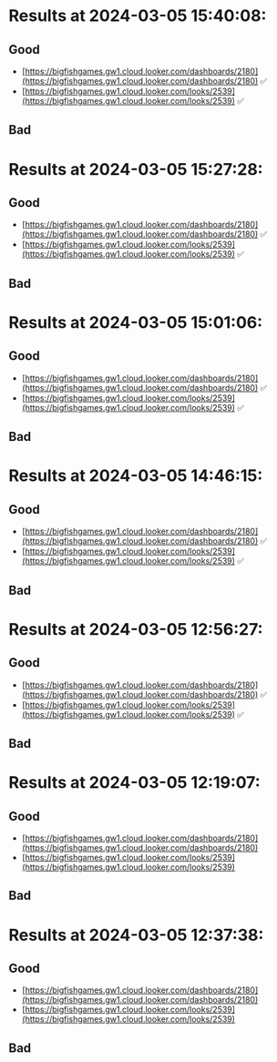 # Results at 2024-03-05 15:40:08:

## Good
- [https://bigfishgames.gw1.cloud.looker.com/dashboards/2180](https://bigfishgames.gw1.cloud.looker.com/dashboards/2180) ✅
- [https://bigfishgames.gw1.cloud.looker.com/looks/2539](https://bigfishgames.gw1.cloud.looker.com/looks/2539) ✅

## Bad

# Results at 2024-03-05 15:27:28:

## Good
- [https://bigfishgames.gw1.cloud.looker.com/dashboards/2180](https://bigfishgames.gw1.cloud.looker.com/dashboards/2180) ✅
- [https://bigfishgames.gw1.cloud.looker.com/looks/2539](https://bigfishgames.gw1.cloud.looker.com/looks/2539) ✅

## Bad

# Results at 2024-03-05 15:01:06:

## Good
- [https://bigfishgames.gw1.cloud.looker.com/dashboards/2180](https://bigfishgames.gw1.cloud.looker.com/dashboards/2180) ✅
- [https://bigfishgames.gw1.cloud.looker.com/looks/2539](https://bigfishgames.gw1.cloud.looker.com/looks/2539) ✅

## Bad

# Results at 2024-03-05 14:46:15:

## Good
- [https://bigfishgames.gw1.cloud.looker.com/dashboards/2180](https://bigfishgames.gw1.cloud.looker.com/dashboards/2180) ✅
- [https://bigfishgames.gw1.cloud.looker.com/looks/2539](https://bigfishgames.gw1.cloud.looker.com/looks/2539) ✅

## Bad

# Results at 2024-03-05 12:56:27:

## Good
- [https://bigfishgames.gw1.cloud.looker.com/dashboards/2180](https://bigfishgames.gw1.cloud.looker.com/dashboards/2180) ✅
- [https://bigfishgames.gw1.cloud.looker.com/looks/2539](https://bigfishgames.gw1.cloud.looker.com/looks/2539) ✅

## Bad

# Results at 2024-03-05 12:19:07:

## Good
- [https://bigfishgames.gw1.cloud.looker.com/dashboards/2180](https://bigfishgames.gw1.cloud.looker.com/dashboards/2180)
- [https://bigfishgames.gw1.cloud.looker.com/looks/2539](https://bigfishgames.gw1.cloud.looker.com/looks/2539)

## Bad
# Results at 2024-03-05 12:37:38:

## Good
- [https://bigfishgames.gw1.cloud.looker.com/dashboards/2180](https://bigfishgames.gw1.cloud.looker.com/dashboards/2180)
- [https://bigfishgames.gw1.cloud.looker.com/looks/2539](https://bigfishgames.gw1.cloud.looker.com/looks/2539)

## Bad
